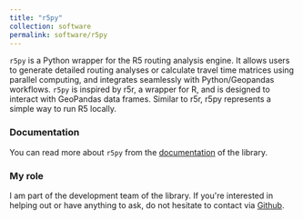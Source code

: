 ```yaml
---
title: "r5py"
collection: software
permalink: software/r5py
---
```


`r5py` is a Python wrapper for the R5 routing analysis engine. It allows users to generate detailed routing analyses or 
calculate travel time matrices using parallel computing, and integrates seamlessly with Python/Geopandas workflows. 
`r5py` is inspired by r5r, a wrapper for R, and is designed to interact with GeoPandas data frames. 
Similar to r5r, r5py represents a simple way to run R5 locally. 

### Documentation

You can read more about `r5py` from the [documentation](https://r5py.readthedocs.io/en/latest/) of the library.

### My role

I am part of the development team of the library. If you're interested in helping out or have anything to ask, do not hesitate to contact via [Github](https://github.com/r5py/r5py/issues/new/choose). 
